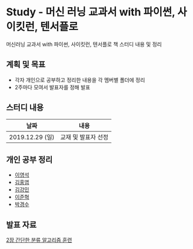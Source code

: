 # Study - 머신 러닝 교과서 with 파이썬, 사이킷런, 텐서플로
머신러닝 교과서 with 파이썬, 사이킷런, 텐서플로 책 스터디 내용 및 정리

## 계획 및 목표
- 각자 개인으로 공부하고 정리한 내용을 각 멤버별 폴더에 정리
- 2주마다 모여서 발표자를 정해 발표

## 스터디 내용
|날짜|내용|
|:---:|:---:|
|2019.12.29 (일)|교재 및 발표자 선정|

## 개인 공부 정리

- [이영석](./이영석/README.md)
- [김홍엽](./김홍엽/README.md)
- [김강민](./김강민/README.md)
- [이준혁](./이준혁/README.md)
- [박경수](./박경수/README.md)

## 발표 자료

[2장 간단한 분류 알고리즘 훈련](./presentation/)

